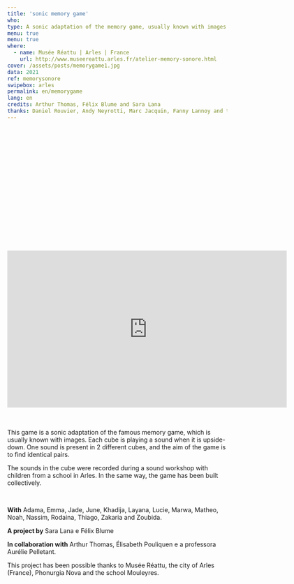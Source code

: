 ```yaml
---
title: 'sonic memory game'
who: 
type: A sonic adaptation of the memory game, usually known with images. 
menu: true
menu: true
where: 
  - name: Musée Réattu | Arles | France
    url: http://www.museereattu.arles.fr/atelier-memory-sonore.html
cover: /assets/posts/memorygame1.jpg
data: 2021
ref: memorysonore
swipebox: arles
permalink: en/memorygame
lang: en
credits: Arthur Thomas, Félix Blume and Sara Lana
thanks: Daniel Rouvier, Andy Neyrotti, Marc Jacquin, Fanny Lannoy and the FabLab from Grand Narbonne
---
```


<div class="video-wrapper-side video-wrapper-16x9"><div style="padding:56.25% 0 0 0;position:relative;"><iframe src="https://player.vimeo.com/video/576593011?title=0&byline=0&portrait=0" width="640" height="360" frameborder="0" allow="autoplay; fullscreen; picture-in-picture" allowfullscreen></iframe></div></div>
<br><br>

This game is a sonic adaptation of the famous memory game, which is usually known with images.  Each cube is playing a sound when it is upside-down. One sound is present in 2 different cubes, and the aim of the game is to find identical pairs.
  
The sounds in the cube were recorded during a sound workshop with children from a school in Arles. In the same way, the game has been built collectively.

<br>

**With** Adama, Emma, Jade, June, Khadija, Layana, Lucie, Marwa, Matheo, Noah, Nassim, Rodaina, Thiago, Zakaria and Zoubida.
  
**A project by** Sara Lana e Félix Blume
  
**In collaboration with** Arthur Thomas, Élisabeth Pouliquen e a professora Aurélie Pelletant.
  
This project has been possible thanks to Musée Réattu, the city of Arles (France), Phonurgia Nova and the school Mouleyres.